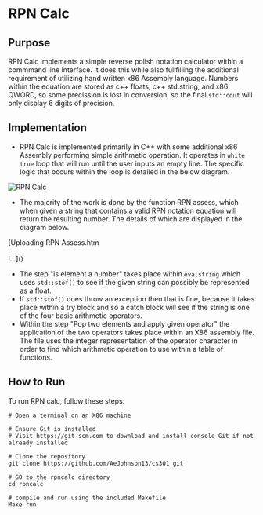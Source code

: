 # RPN Calc 

## Purpose
  RPN Calc implements a simple reverse polish notation calculator within a commmand line interface. It does this while also fullfilling the additional requirement of utilizing hand written x86 Assembly language. Numbers within the equation are stored as c++ floats, c++ std:string, and x86 QWORD, so some precission is lost in conversion, so the final `std::cout` will only display 6 digits of precision.
## Implementation 
* RPN Calc is implemented primarily in C++ with some additional x86 Assembly performing simple arithmetic operation. It operates in `white true` loop that will run until the user inputs an empty line. The specific logic that occurs within the loop is detailed in the below diagram. 


![RPN Calc](https://github.com/user-attachments/assets/9888b84c-9dc7-4c9d-b6ba-670d3af7c4f6)

* The majority of the work is done by the function RPN assess, which when given a string that contains a valid RPN notation equation will return the resulting number. The details of which are displayed in the diagram below. 



[Uploading RPN Assess.htm<!--[if IE]><meta http-equiv="X-UA-Compatible" content="IE=5,IE=9" ><![endif]-->
<!DOCTYPE html>
<html>
<head>
<title>RPN Calc</title>
<meta charset="utf-8"/>
</head>
<body><div class="mxgraph" style="max-width:100%;border:1px solid transparent;" data-mxgraph="{&quot;highlight&quot;:&quot;#0000ff&quot;,&quot;nav&quot;:true,&quot;resize&quot;:true,&quot;toolbar&quot;:&quot;zoom layers tags lightbox&quot;,&quot;edit&quot;:&quot;_blank&quot;,&quot;xml&quot;:&quot;&lt;mxfile host=\&quot;app.diagrams.net\&quot; agent=\&quot;Mozilla/5.0 (Windows NT 10.0; Win64; x64) AppleWebKit/537.36 (KHTML, like Gecko) Chrome/129.0.0.0 Safari/537.36\&quot; version=\&quot;24.7.17\&quot;&gt;\n  &lt;diagram id=\&quot;C5RBs43oDa-KdzZeNtuy\&quot; name=\&quot;Page-1\&quot;&gt;\n    &lt;mxGraphModel dx=\&quot;1434\&quot; dy=\&quot;738\&quot; grid=\&quot;1\&quot; gridSize=\&quot;10\&quot; guides=\&quot;1\&quot; tooltips=\&quot;1\&quot; connect=\&quot;1\&quot; arrows=\&quot;1\&quot; fold=\&quot;1\&quot; page=\&quot;1\&quot; pageScale=\&quot;1\&quot; pageWidth=\&quot;827\&quot; pageHeight=\&quot;1169\&quot; math=\&quot;0\&quot; shadow=\&quot;0\&quot;&gt;\n      &lt;root&gt;\n        &lt;mxCell id=\&quot;WIyWlLk6GJQsqaUBKTNV-0\&quot; /&gt;\n        &lt;mxCell id=\&quot;WIyWlLk6GJQsqaUBKTNV-1\&quot; parent=\&quot;WIyWlLk6GJQsqaUBKTNV-0\&quot; /&gt;\n        &lt;mxCell id=\&quot;pCOxgNjbTqNbOYw9X1aS-14\&quot; style=\&quot;edgeStyle=orthogonalEdgeStyle;rounded=0;orthogonalLoop=1;jettySize=auto;html=1;exitX=0.5;exitY=1;exitDx=0;exitDy=0;entryX=0.5;entryY=0;entryDx=0;entryDy=0;\&quot; parent=\&quot;WIyWlLk6GJQsqaUBKTNV-1\&quot; source=\&quot;pCOxgNjbTqNbOYw9X1aS-11\&quot; target=\&quot;pCOxgNjbTqNbOYw9X1aS-13\&quot; edge=\&quot;1\&quot;&gt;\n          &lt;mxGeometry relative=\&quot;1\&quot; as=\&quot;geometry\&quot; /&gt;\n        &lt;/mxCell&gt;\n        &lt;mxCell id=\&quot;pCOxgNjbTqNbOYw9X1aS-11\&quot; value=\&quot;Grab on element from String Stream\&quot; style=\&quot;rounded=1;whiteSpace=wrap;html=1;\&quot; parent=\&quot;WIyWlLk6GJQsqaUBKTNV-1\&quot; vertex=\&quot;1\&quot;&gt;\n          &lt;mxGeometry x=\&quot;300\&quot; y=\&quot;300\&quot; width=\&quot;120\&quot; height=\&quot;60\&quot; as=\&quot;geometry\&quot; /&gt;\n        &lt;/mxCell&gt;\n        &lt;mxCell id=\&quot;pCOxgNjbTqNbOYw9X1aS-16\&quot; style=\&quot;edgeStyle=orthogonalEdgeStyle;rounded=0;orthogonalLoop=1;jettySize=auto;html=1;exitX=1;exitY=0.5;exitDx=0;exitDy=0;entryX=0;entryY=0.5;entryDx=0;entryDy=0;\&quot; parent=\&quot;WIyWlLk6GJQsqaUBKTNV-1\&quot; source=\&quot;pCOxgNjbTqNbOYw9X1aS-13\&quot; target=\&quot;pCOxgNjbTqNbOYw9X1aS-15\&quot; edge=\&quot;1\&quot;&gt;\n          &lt;mxGeometry relative=\&quot;1\&quot; as=\&quot;geometry\&quot; /&gt;\n        &lt;/mxCell&gt;\n        &lt;mxCell id=\&quot;pCOxgNjbTqNbOYw9X1aS-17\&quot; value=\&quot;No\&quot; style=\&quot;edgeLabel;html=1;align=center;verticalAlign=middle;resizable=0;points=[];\&quot; parent=\&quot;pCOxgNjbTqNbOYw9X1aS-16\&quot; vertex=\&quot;1\&quot; connectable=\&quot;0\&quot;&gt;\n          &lt;mxGeometry x=\&quot;0.04\&quot; relative=\&quot;1\&quot; as=\&quot;geometry\&quot;&gt;\n            &lt;mxPoint y=\&quot;-10\&quot; as=\&quot;offset\&quot; /&gt;\n          &lt;/mxGeometry&gt;\n        &lt;/mxCell&gt;\n        &lt;mxCell id=\&quot;pCOxgNjbTqNbOYw9X1aS-27\&quot; style=\&quot;edgeStyle=orthogonalEdgeStyle;rounded=0;orthogonalLoop=1;jettySize=auto;html=1;exitX=0.5;exitY=1;exitDx=0;exitDy=0;entryX=0.5;entryY=0;entryDx=0;entryDy=0;\&quot; parent=\&quot;WIyWlLk6GJQsqaUBKTNV-1\&quot; source=\&quot;pCOxgNjbTqNbOYw9X1aS-13\&quot; target=\&quot;pCOxgNjbTqNbOYw9X1aS-18\&quot; edge=\&quot;1\&quot;&gt;\n          &lt;mxGeometry relative=\&quot;1\&quot; as=\&quot;geometry\&quot; /&gt;\n        &lt;/mxCell&gt;\n        &lt;mxCell id=\&quot;pCOxgNjbTqNbOYw9X1aS-51\&quot; value=\&quot;Yes\&quot; style=\&quot;edgeLabel;html=1;align=center;verticalAlign=middle;resizable=0;points=[];\&quot; parent=\&quot;pCOxgNjbTqNbOYw9X1aS-27\&quot; vertex=\&quot;1\&quot; connectable=\&quot;0\&quot;&gt;\n          &lt;mxGeometry x=\&quot;-0.23\&quot; y=\&quot;-2\&quot; relative=\&quot;1\&quot; as=\&quot;geometry\&quot;&gt;\n            &lt;mxPoint x=\&quot;27\&quot; y=\&quot;-7\&quot; as=\&quot;offset\&quot; /&gt;\n          &lt;/mxGeometry&gt;\n        &lt;/mxCell&gt;\n        &lt;mxCell id=\&quot;pCOxgNjbTqNbOYw9X1aS-13\&quot; value=\&quot;Is element a number?\&quot; style=\&quot;rhombus;whiteSpace=wrap;html=1;\&quot; parent=\&quot;WIyWlLk6GJQsqaUBKTNV-1\&quot; vertex=\&quot;1\&quot;&gt;\n          &lt;mxGeometry x=\&quot;280\&quot; y=\&quot;385\&quot; width=\&quot;160\&quot; height=\&quot;120\&quot; as=\&quot;geometry\&quot; /&gt;\n        &lt;/mxCell&gt;\n        &lt;mxCell id=\&quot;pCOxgNjbTqNbOYw9X1aS-29\&quot; style=\&quot;edgeStyle=orthogonalEdgeStyle;rounded=0;orthogonalLoop=1;jettySize=auto;html=1;exitX=0.5;exitY=1;exitDx=0;exitDy=0;entryX=0.5;entryY=0;entryDx=0;entryDy=0;\&quot; parent=\&quot;WIyWlLk6GJQsqaUBKTNV-1\&quot; source=\&quot;pCOxgNjbTqNbOYw9X1aS-15\&quot; target=\&quot;pCOxgNjbTqNbOYw9X1aS-34\&quot; edge=\&quot;1\&quot;&gt;\n          &lt;mxGeometry relative=\&quot;1\&quot; as=\&quot;geometry\&quot;&gt;\n            &lt;mxPoint x=\&quot;485\&quot; y=\&quot;530\&quot; as=\&quot;targetPoint\&quot; /&gt;\n          &lt;/mxGeometry&gt;\n        &lt;/mxCell&gt;\n        &lt;mxCell id=\&quot;pCOxgNjbTqNbOYw9X1aS-30\&quot; value=\&quot;Yes\&quot; style=\&quot;edgeLabel;html=1;align=center;verticalAlign=middle;resizable=0;points=[];\&quot; parent=\&quot;pCOxgNjbTqNbOYw9X1aS-29\&quot; vertex=\&quot;1\&quot; connectable=\&quot;0\&quot;&gt;\n          &lt;mxGeometry x=\&quot;0.2\&quot; y=\&quot;3\&quot; relative=\&quot;1\&quot; as=\&quot;geometry\&quot;&gt;\n            &lt;mxPoint x=\&quot;12\&quot; y=\&quot;-10\&quot; as=\&quot;offset\&quot; /&gt;\n          &lt;/mxGeometry&gt;\n        &lt;/mxCell&gt;\n        &lt;mxCell id=\&quot;pCOxgNjbTqNbOYw9X1aS-31\&quot; style=\&quot;edgeStyle=orthogonalEdgeStyle;rounded=0;orthogonalLoop=1;jettySize=auto;html=1;exitX=1;exitY=0.5;exitDx=0;exitDy=0;entryX=0;entryY=0.5;entryDx=0;entryDy=0;\&quot; parent=\&quot;WIyWlLk6GJQsqaUBKTNV-1\&quot; source=\&quot;pCOxgNjbTqNbOYw9X1aS-15\&quot; target=\&quot;pCOxgNjbTqNbOYw9X1aS-72\&quot; edge=\&quot;1\&quot;&gt;\n          &lt;mxGeometry relative=\&quot;1\&quot; as=\&quot;geometry\&quot;&gt;\n            &lt;mxPoint x=\&quot;600\&quot; y=\&quot;360\&quot; as=\&quot;targetPoint\&quot; /&gt;\n          &lt;/mxGeometry&gt;\n        &lt;/mxCell&gt;\n        &lt;mxCell id=\&quot;pCOxgNjbTqNbOYw9X1aS-32\&quot; value=\&quot;No\&quot; style=\&quot;edgeLabel;html=1;align=center;verticalAlign=middle;resizable=0;points=[];\&quot; parent=\&quot;pCOxgNjbTqNbOYw9X1aS-31\&quot; vertex=\&quot;1\&quot; connectable=\&quot;0\&quot;&gt;\n          &lt;mxGeometry x=\&quot;0.1634\&quot; y=\&quot;2\&quot; relative=\&quot;1\&quot; as=\&quot;geometry\&quot;&gt;\n            &lt;mxPoint x=\&quot;1\&quot; y=\&quot;-8\&quot; as=\&quot;offset\&quot; /&gt;\n          &lt;/mxGeometry&gt;\n        &lt;/mxCell&gt;\n        &lt;mxCell id=\&quot;pCOxgNjbTqNbOYw9X1aS-15\&quot; value=\&quot;Is the element&amp;amp;nbsp;&amp;lt;div&amp;gt;an operator?&amp;amp;nbsp;&amp;lt;/div&amp;gt;\&quot; style=\&quot;rhombus;whiteSpace=wrap;html=1;\&quot; parent=\&quot;WIyWlLk6GJQsqaUBKTNV-1\&quot; vertex=\&quot;1\&quot;&gt;\n          &lt;mxGeometry x=\&quot;470\&quot; y=\&quot;385\&quot; width=\&quot;160\&quot; height=\&quot;120\&quot; as=\&quot;geometry\&quot; /&gt;\n        &lt;/mxCell&gt;\n        &lt;mxCell id=\&quot;pCOxgNjbTqNbOYw9X1aS-71\&quot; style=\&quot;edgeStyle=orthogonalEdgeStyle;rounded=0;orthogonalLoop=1;jettySize=auto;html=1;exitX=0;exitY=0.5;exitDx=0;exitDy=0;entryX=0;entryY=0.5;entryDx=0;entryDy=0;\&quot; parent=\&quot;WIyWlLk6GJQsqaUBKTNV-1\&quot; source=\&quot;pCOxgNjbTqNbOYw9X1aS-18\&quot; target=\&quot;pCOxgNjbTqNbOYw9X1aS-43\&quot; edge=\&quot;1\&quot;&gt;\n          &lt;mxGeometry relative=\&quot;1\&quot; as=\&quot;geometry\&quot;&gt;\n            &lt;mxPoint x=\&quot;40\&quot; y=\&quot;730\&quot; as=\&quot;targetPoint\&quot; /&gt;\n            &lt;Array as=\&quot;points\&quot;&gt;\n              &lt;mxPoint x=\&quot;40\&quot; y=\&quot;730\&quot; /&gt;\n              &lt;mxPoint x=\&quot;40\&quot; y=\&quot;270\&quot; /&gt;\n            &lt;/Array&gt;\n          &lt;/mxGeometry&gt;\n        &lt;/mxCell&gt;\n        &lt;mxCell id=\&quot;pCOxgNjbTqNbOYw9X1aS-18\&quot; value=\&quot;Push number onto stack\&quot; style=\&quot;rounded=1;whiteSpace=wrap;html=1;\&quot; parent=\&quot;WIyWlLk6GJQsqaUBKTNV-1\&quot; vertex=\&quot;1\&quot;&gt;\n          &lt;mxGeometry x=\&quot;302.5\&quot; y=\&quot;700\&quot; width=\&quot;115\&quot; height=\&quot;60\&quot; as=\&quot;geometry\&quot; /&gt;\n        &lt;/mxCell&gt;\n        &lt;mxCell id=\&quot;pCOxgNjbTqNbOYw9X1aS-35\&quot; style=\&quot;edgeStyle=orthogonalEdgeStyle;rounded=0;orthogonalLoop=1;jettySize=auto;html=1;entryX=0;entryY=1;entryDx=0;entryDy=0;\&quot; parent=\&quot;WIyWlLk6GJQsqaUBKTNV-1\&quot; source=\&quot;pCOxgNjbTqNbOYw9X1aS-34\&quot; target=\&quot;pCOxgNjbTqNbOYw9X1aS-72\&quot; edge=\&quot;1\&quot;&gt;\n          &lt;mxGeometry relative=\&quot;1\&quot; as=\&quot;geometry\&quot;&gt;\n            &lt;mxPoint x=\&quot;700\&quot; y=\&quot;455\&quot; as=\&quot;targetPoint\&quot; /&gt;\n          &lt;/mxGeometry&gt;\n        &lt;/mxCell&gt;\n        &lt;mxCell id=\&quot;pCOxgNjbTqNbOYw9X1aS-36\&quot; value=\&quot;No\&quot; style=\&quot;edgeLabel;html=1;align=center;verticalAlign=middle;resizable=0;points=[];\&quot; parent=\&quot;pCOxgNjbTqNbOYw9X1aS-35\&quot; vertex=\&quot;1\&quot; connectable=\&quot;0\&quot;&gt;\n          &lt;mxGeometry x=\&quot;-0.407\&quot; y=\&quot;-4\&quot; relative=\&quot;1\&quot; as=\&quot;geometry\&quot;&gt;\n            &lt;mxPoint x=\&quot;5\&quot; y=\&quot;-19\&quot; as=\&quot;offset\&quot; /&gt;\n          &lt;/mxGeometry&gt;\n        &lt;/mxCell&gt;\n        &lt;mxCell id=\&quot;pCOxgNjbTqNbOYw9X1aS-38\&quot; style=\&quot;edgeStyle=orthogonalEdgeStyle;rounded=0;orthogonalLoop=1;jettySize=auto;html=1;exitX=0.5;exitY=1;exitDx=0;exitDy=0;entryX=0.5;entryY=0;entryDx=0;entryDy=0;\&quot; parent=\&quot;WIyWlLk6GJQsqaUBKTNV-1\&quot; source=\&quot;pCOxgNjbTqNbOYw9X1aS-34\&quot; target=\&quot;pCOxgNjbTqNbOYw9X1aS-37\&quot; edge=\&quot;1\&quot;&gt;\n          &lt;mxGeometry relative=\&quot;1\&quot; as=\&quot;geometry\&quot; /&gt;\n        &lt;/mxCell&gt;\n        &lt;mxCell id=\&quot;pCOxgNjbTqNbOYw9X1aS-39\&quot; value=\&quot;Yes\&quot; style=\&quot;edgeLabel;html=1;align=center;verticalAlign=middle;resizable=0;points=[];\&quot; parent=\&quot;pCOxgNjbTqNbOYw9X1aS-38\&quot; vertex=\&quot;1\&quot; connectable=\&quot;0\&quot;&gt;\n          &lt;mxGeometry x=\&quot;-0.4\&quot; y=\&quot;2\&quot; relative=\&quot;1\&quot; as=\&quot;geometry\&quot;&gt;\n            &lt;mxPoint x=\&quot;8\&quot; as=\&quot;offset\&quot; /&gt;\n          &lt;/mxGeometry&gt;\n        &lt;/mxCell&gt;\n        &lt;mxCell id=\&quot;pCOxgNjbTqNbOYw9X1aS-34\&quot; value=\&quot;Does the stack have at&amp;amp;nbsp;&amp;lt;div&amp;gt;least two elements?&amp;lt;/div&amp;gt;\&quot; style=\&quot;rhombus;whiteSpace=wrap;html=1;\&quot; parent=\&quot;WIyWlLk6GJQsqaUBKTNV-1\&quot; vertex=\&quot;1\&quot;&gt;\n          &lt;mxGeometry x=\&quot;470\&quot; y=\&quot;540\&quot; width=\&quot;160\&quot; height=\&quot;120\&quot; as=\&quot;geometry\&quot; /&gt;\n        &lt;/mxCell&gt;\n        &lt;mxCell id=\&quot;pCOxgNjbTqNbOYw9X1aS-42\&quot; style=\&quot;edgeStyle=orthogonalEdgeStyle;rounded=0;orthogonalLoop=1;jettySize=auto;html=1;entryX=1;entryY=0.5;entryDx=0;entryDy=0;\&quot; parent=\&quot;WIyWlLk6GJQsqaUBKTNV-1\&quot; source=\&quot;pCOxgNjbTqNbOYw9X1aS-37\&quot; target=\&quot;pCOxgNjbTqNbOYw9X1aS-18\&quot; edge=\&quot;1\&quot;&gt;\n          &lt;mxGeometry relative=\&quot;1\&quot; as=\&quot;geometry\&quot;&gt;\n            &lt;mxPoint x=\&quot;420\&quot; y=\&quot;730\&quot; as=\&quot;targetPoint\&quot; /&gt;\n          &lt;/mxGeometry&gt;\n        &lt;/mxCell&gt;\n        &lt;mxCell id=\&quot;pCOxgNjbTqNbOYw9X1aS-37\&quot; value=\&quot;Pop two elements and apply given operator\&quot; style=\&quot;rounded=1;whiteSpace=wrap;html=1;\&quot; parent=\&quot;WIyWlLk6GJQsqaUBKTNV-1\&quot; vertex=\&quot;1\&quot;&gt;\n          &lt;mxGeometry x=\&quot;492.5\&quot; y=\&quot;700\&quot; width=\&quot;115\&quot; height=\&quot;60\&quot; as=\&quot;geometry\&quot; /&gt;\n        &lt;/mxCell&gt;\n        &lt;mxCell id=\&quot;pCOxgNjbTqNbOYw9X1aS-46\&quot; style=\&quot;edgeStyle=orthogonalEdgeStyle;rounded=0;orthogonalLoop=1;jettySize=auto;html=1;exitX=1;exitY=0.5;exitDx=0;exitDy=0;entryX=0.5;entryY=0;entryDx=0;entryDy=0;\&quot; parent=\&quot;WIyWlLk6GJQsqaUBKTNV-1\&quot; source=\&quot;pCOxgNjbTqNbOYw9X1aS-43\&quot; target=\&quot;pCOxgNjbTqNbOYw9X1aS-11\&quot; edge=\&quot;1\&quot;&gt;\n          &lt;mxGeometry relative=\&quot;1\&quot; as=\&quot;geometry\&quot; /&gt;\n        &lt;/mxCell&gt;\n        &lt;mxCell id=\&quot;pCOxgNjbTqNbOYw9X1aS-47\&quot; value=\&quot;No\&quot; style=\&quot;edgeLabel;html=1;align=center;verticalAlign=middle;resizable=0;points=[];\&quot; parent=\&quot;pCOxgNjbTqNbOYw9X1aS-46\&quot; vertex=\&quot;1\&quot; connectable=\&quot;0\&quot;&gt;\n          &lt;mxGeometry x=\&quot;-0.1857\&quot; y=\&quot;1\&quot; relative=\&quot;1\&quot; as=\&quot;geometry\&quot;&gt;\n            &lt;mxPoint x=\&quot;13\&quot; y=\&quot;-9\&quot; as=\&quot;offset\&quot; /&gt;\n          &lt;/mxGeometry&gt;\n        &lt;/mxCell&gt;\n        &lt;mxCell id=\&quot;pCOxgNjbTqNbOYw9X1aS-50\&quot; style=\&quot;edgeStyle=orthogonalEdgeStyle;rounded=0;orthogonalLoop=1;jettySize=auto;html=1;exitX=0.5;exitY=1;exitDx=0;exitDy=0;entryX=0.5;entryY=0;entryDx=0;entryDy=0;\&quot; parent=\&quot;WIyWlLk6GJQsqaUBKTNV-1\&quot; source=\&quot;pCOxgNjbTqNbOYw9X1aS-43\&quot; target=\&quot;pCOxgNjbTqNbOYw9X1aS-49\&quot; edge=\&quot;1\&quot;&gt;\n          &lt;mxGeometry relative=\&quot;1\&quot; as=\&quot;geometry\&quot; /&gt;\n        &lt;/mxCell&gt;\n        &lt;mxCell id=\&quot;pCOxgNjbTqNbOYw9X1aS-57\&quot; value=\&quot;Yes\&quot; style=\&quot;edgeLabel;html=1;align=center;verticalAlign=middle;resizable=0;points=[];\&quot; parent=\&quot;pCOxgNjbTqNbOYw9X1aS-50\&quot; vertex=\&quot;1\&quot; connectable=\&quot;0\&quot;&gt;\n          &lt;mxGeometry x=\&quot;0.0167\&quot; y=\&quot;-1\&quot; relative=\&quot;1\&quot; as=\&quot;geometry\&quot;&gt;\n            &lt;mxPoint x=\&quot;11\&quot; y=\&quot;-1\&quot; as=\&quot;offset\&quot; /&gt;\n          &lt;/mxGeometry&gt;\n        &lt;/mxCell&gt;\n        &lt;mxCell id=\&quot;pCOxgNjbTqNbOYw9X1aS-43\&quot; value=\&quot;Is String Stream Empty?&amp;amp;nbsp;\&quot; style=\&quot;rhombus;whiteSpace=wrap;html=1;\&quot; parent=\&quot;WIyWlLk6GJQsqaUBKTNV-1\&quot; vertex=\&quot;1\&quot;&gt;\n          &lt;mxGeometry x=\&quot;70\&quot; y=\&quot;210\&quot; width=\&quot;160\&quot; height=\&quot;120\&quot; as=\&quot;geometry\&quot; /&gt;\n        &lt;/mxCell&gt;\n        &lt;mxCell id=\&quot;pCOxgNjbTqNbOYw9X1aS-55\&quot; style=\&quot;edgeStyle=orthogonalEdgeStyle;rounded=0;orthogonalLoop=1;jettySize=auto;html=1;exitX=0.5;exitY=1;exitDx=0;exitDy=0;entryX=0.5;entryY=0;entryDx=0;entryDy=0;\&quot; parent=\&quot;WIyWlLk6GJQsqaUBKTNV-1\&quot; source=\&quot;pCOxgNjbTqNbOYw9X1aS-49\&quot; target=\&quot;pCOxgNjbTqNbOYw9X1aS-59\&quot; edge=\&quot;1\&quot;&gt;\n          &lt;mxGeometry relative=\&quot;1\&quot; as=\&quot;geometry\&quot;&gt;\n            &lt;mxPoint x=\&quot;170\&quot; y=\&quot;560\&quot; as=\&quot;targetPoint\&quot; /&gt;\n          &lt;/mxGeometry&gt;\n        &lt;/mxCell&gt;\n        &lt;mxCell id=\&quot;pCOxgNjbTqNbOYw9X1aS-56\&quot; value=\&quot;Yes\&quot; style=\&quot;edgeLabel;html=1;align=center;verticalAlign=middle;resizable=0;points=[];\&quot; parent=\&quot;pCOxgNjbTqNbOYw9X1aS-55\&quot; vertex=\&quot;1\&quot; connectable=\&quot;0\&quot;&gt;\n          &lt;mxGeometry x=\&quot;-0.64\&quot; y=\&quot;3\&quot; relative=\&quot;1\&quot; as=\&quot;geometry\&quot;&gt;\n            &lt;mxPoint x=\&quot;7\&quot; y=\&quot;16\&quot; as=\&quot;offset\&quot; /&gt;\n          &lt;/mxGeometry&gt;\n        &lt;/mxCell&gt;\n        &lt;mxCell id=\&quot;pCOxgNjbTqNbOYw9X1aS-68\&quot; style=\&quot;edgeStyle=orthogonalEdgeStyle;rounded=0;orthogonalLoop=1;jettySize=auto;html=1;exitX=1;exitY=0.5;exitDx=0;exitDy=0;movable=1;resizable=1;rotatable=1;deletable=1;editable=1;locked=0;connectable=1;entryX=1;entryY=1;entryDx=0;entryDy=0;\&quot; parent=\&quot;WIyWlLk6GJQsqaUBKTNV-1\&quot; source=\&quot;pCOxgNjbTqNbOYw9X1aS-49\&quot; target=\&quot;pCOxgNjbTqNbOYw9X1aS-72\&quot; edge=\&quot;1\&quot;&gt;\n          &lt;mxGeometry relative=\&quot;1\&quot; as=\&quot;geometry\&quot;&gt;\n            &lt;mxPoint x=\&quot;760\&quot; y=\&quot;455\&quot; as=\&quot;targetPoint\&quot; /&gt;\n            &lt;Array as=\&quot;points\&quot;&gt;\n              &lt;mxPoint x=\&quot;230\&quot; y=\&quot;790\&quot; /&gt;\n              &lt;mxPoint x=\&quot;772\&quot; y=\&quot;790\&quot; /&gt;\n            &lt;/Array&gt;\n          &lt;/mxGeometry&gt;\n        &lt;/mxCell&gt;\n        &lt;mxCell id=\&quot;pCOxgNjbTqNbOYw9X1aS-69\&quot; value=\&quot;No\&quot; style=\&quot;edgeLabel;html=1;align=center;verticalAlign=middle;resizable=0;points=[];\&quot; parent=\&quot;pCOxgNjbTqNbOYw9X1aS-68\&quot; vertex=\&quot;1\&quot; connectable=\&quot;0\&quot;&gt;\n          &lt;mxGeometry x=\&quot;-0.913\&quot; y=\&quot;2\&quot; relative=\&quot;1\&quot; as=\&quot;geometry\&quot;&gt;\n            &lt;mxPoint x=\&quot;-22\&quot; y=\&quot;18\&quot; as=\&quot;offset\&quot; /&gt;\n          &lt;/mxGeometry&gt;\n        &lt;/mxCell&gt;\n        &lt;mxCell id=\&quot;pCOxgNjbTqNbOYw9X1aS-49\&quot; value=\&quot;Does the stack have&amp;amp;nbsp;&amp;lt;div&amp;gt;only one element?&amp;amp;nbsp;&amp;lt;/div&amp;gt;\&quot; style=\&quot;rhombus;whiteSpace=wrap;html=1;\&quot; parent=\&quot;WIyWlLk6GJQsqaUBKTNV-1\&quot; vertex=\&quot;1\&quot;&gt;\n          &lt;mxGeometry x=\&quot;70\&quot; y=\&quot;390\&quot; width=\&quot;160\&quot; height=\&quot;120\&quot; as=\&quot;geometry\&quot; /&gt;\n        &lt;/mxCell&gt;\n        &lt;mxCell id=\&quot;pCOxgNjbTqNbOYw9X1aS-59\&quot; value=\&quot;Return with top of stack\&quot; style=\&quot;ellipse;whiteSpace=wrap;html=1;\&quot; parent=\&quot;WIyWlLk6GJQsqaUBKTNV-1\&quot; vertex=\&quot;1\&quot;&gt;\n          &lt;mxGeometry x=\&quot;90\&quot; y=\&quot;585\&quot; width=\&quot;120\&quot; height=\&quot;80\&quot; as=\&quot;geometry\&quot; /&gt;\n        &lt;/mxCell&gt;\n        &lt;mxCell id=\&quot;pCOxgNjbTqNbOYw9X1aS-72\&quot; value=\&quot;&amp;lt;br&amp;gt;&amp;lt;span style=&amp;quot;color: rgb(0, 0, 0); font-family: Helvetica; font-size: 12px; font-style: normal; font-variant-ligatures: normal; font-variant-caps: normal; font-weight: 400; letter-spacing: normal; orphans: 2; text-align: center; text-indent: 0px; text-transform: none; widows: 2; word-spacing: 0px; -webkit-text-stroke-width: 0px; white-space: normal; background-color: rgb(251, 251, 251); text-decoration-thickness: initial; text-decoration-style: initial; text-decoration-color: initial; display: inline !important; float: none;&amp;quot;&amp;gt;Invalid Expression&amp;lt;/span&amp;gt;&amp;lt;br&amp;gt;Throw Error\&quot; style=\&quot;ellipse;whiteSpace=wrap;html=1;\&quot; parent=\&quot;WIyWlLk6GJQsqaUBKTNV-1\&quot; vertex=\&quot;1\&quot;&gt;\n          &lt;mxGeometry x=\&quot;670\&quot; y=\&quot;405\&quot; width=\&quot;120\&quot; height=\&quot;80\&quot; as=\&quot;geometry\&quot; /&gt;\n        &lt;/mxCell&gt;\n        &lt;mxCell id=\&quot;7T1FU7WN9bForqo946X--2\&quot; style=\&quot;edgeStyle=orthogonalEdgeStyle;rounded=0;orthogonalLoop=1;jettySize=auto;html=1;exitX=0.5;exitY=1;exitDx=0;exitDy=0;entryX=0.5;entryY=0;entryDx=0;entryDy=0;\&quot; parent=\&quot;WIyWlLk6GJQsqaUBKTNV-1\&quot; source=\&quot;pCOxgNjbTqNbOYw9X1aS-74\&quot; target=\&quot;7T1FU7WN9bForqo946X--1\&quot; edge=\&quot;1\&quot;&gt;\n          &lt;mxGeometry relative=\&quot;1\&quot; as=\&quot;geometry\&quot; /&gt;\n        &lt;/mxCell&gt;\n        &lt;mxCell id=\&quot;pCOxgNjbTqNbOYw9X1aS-74\&quot; value=\&quot;Begin\&quot; style=\&quot;ellipse;whiteSpace=wrap;html=1;\&quot; parent=\&quot;WIyWlLk6GJQsqaUBKTNV-1\&quot; vertex=\&quot;1\&quot;&gt;\n          &lt;mxGeometry x=\&quot;90\&quot; y=\&quot;10\&quot; width=\&quot;120\&quot; height=\&quot;80\&quot; as=\&quot;geometry\&quot; /&gt;\n        &lt;/mxCell&gt;\n        &lt;mxCell id=\&quot;7T1FU7WN9bForqo946X--3\&quot; style=\&quot;edgeStyle=orthogonalEdgeStyle;rounded=0;orthogonalLoop=1;jettySize=auto;html=1;exitX=0.5;exitY=1;exitDx=0;exitDy=0;entryX=0.5;entryY=0;entryDx=0;entryDy=0;\&quot; parent=\&quot;WIyWlLk6GJQsqaUBKTNV-1\&quot; source=\&quot;7T1FU7WN9bForqo946X--1\&quot; target=\&quot;pCOxgNjbTqNbOYw9X1aS-43\&quot; edge=\&quot;1\&quot;&gt;\n          &lt;mxGeometry relative=\&quot;1\&quot; as=\&quot;geometry\&quot; /&gt;\n        &lt;/mxCell&gt;\n        &lt;mxCell id=\&quot;7T1FU7WN9bForqo946X--1\&quot; value=\&quot;Convert String to String Stream\&quot; style=\&quot;rounded=1;whiteSpace=wrap;html=1;\&quot; parent=\&quot;WIyWlLk6GJQsqaUBKTNV-1\&quot; vertex=\&quot;1\&quot;&gt;\n          &lt;mxGeometry x=\&quot;90\&quot; y=\&quot;120\&quot; width=\&quot;120\&quot; height=\&quot;60\&quot; as=\&quot;geometry\&quot; /&gt;\n        &lt;/mxCell&gt;\n      &lt;/root&gt;\n    &lt;/mxGraphModel&gt;\n  &lt;/diagram&gt;\n&lt;/mxfile&gt;\n&quot;}"></div>
<script type="text/javascript" src="https://viewer.diagrams.net/js/viewer-static.min.js"></script>
</body>
</html>l…]()




* The step "is element a number" takes place within `evalstring` which uses `std::stof()` to see if the given string can possibly be represented as a float.
* If `std::stof()` does throw an exception then that is fine, because it takes place within a try block and so a catch block will see if the string is one of the four basic arithmetic operators.
* Within the step "Pop two elements and apply given operator" the application of the two operators takes place within an X86 assembly file. The file uses the integer representation of the operator character in order to find which arithmetic operation to use within a table of functions. 

## How to Run
To run RPN calc, follow these steps: 
```shell
# Open a terminal on an X86 machine

# Ensure Git is installed
# Visit https://git-scm.com to download and install console Git if not already installed

# Clone the repository 
git clone https://github.com/AeJohnson13/cs301.git

# GO to the rpncalc directory
cd rpncalc

# compile and run using the included Makefile
Make run
```


